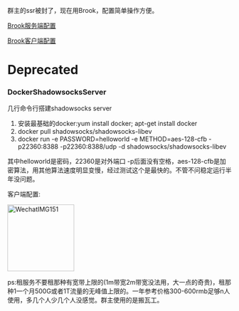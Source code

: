 

群主的ssr被封了，现在用Brook，配置简单操作方便。

[Brook服务端配置](https://txthinking.github.io/brook/#/zh-cn/brook-server)

[Brook客户端配置](https://txthinking.github.io/brook/#/zh-cn/install-gui-client)

# Deprecated
### DockerShadowsocksServer

几行命令行搭建shadowsocks server

1. 安装最基础的docker:yum install docker; apt-get install docker
2. docker pull shadowsocks/shadowsocks-libev
3. docker run -e PASSWORD=helloworld -e METHOD=aes-128-cfb -p22360:8388 -p22360:8388/udp -d shadowsocks/shadowsocks-libev

其中helloworld是密码，22360是对外端口 -p后面没有空格，aes-128-cfb是加密算法，用其他算法速度明显变慢，经过测试这个是最快的。不管不问稳定运行半年没问题。

客户端配置:

<img width="150" alt="WechatIMG151" src="https://user-images.githubusercontent.com/2038071/110611311-0f008000-81ca-11eb-97b4-18fb7aa1d941.png">


ps:租服务不要租那种有宽带上限的(1m带宽2m带宽没法用，大一点的奇贵)，租那种1一个月500G或者1T流量的无峰值上限的。一年参考价格300-600rmb足够n人使用，多几个人少几个人没感觉。群主使用的是搬瓦工。

